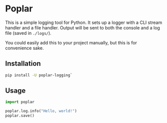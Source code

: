 # Poplar 

This is a simple logging tool for Python. It sets up a logger with a CLI stream handler and a file handler. Output will be sent to both the console and a log file (saved in `./logs/`).

You could easily add this to your project manually, but this is for convenience sake.

## Installation

```bash
pip install -U poplar-logging`
```

## Usage

```python
import poplar

poplar.log.info("Hello, world!")
poplar.save()
```
